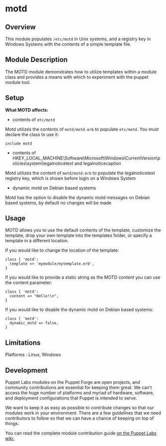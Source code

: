 motd
====

Overview
--------
This module populates `/etc/motd` in Unix systems, and a registry key in Windows Systems with the contents of a simple template file. 

Module Description
-------------------
The MOTD module demonstrates how to utilize templates within a module class and provides a means with which to experiment with the puppet module tool.

Setup
-----

**What MOTD affects:**

* contents of `etc/motd`   

Motd utilizes the contents of `motd/motd.erb` to populate `etc/motd`. You must declare the class to use it:

	include motd

* contents of HKEY_LOCAL_MACHINE\Software\Microsoft\Windows\CurrentVersion\policies\system\legalnoticetext and legalnoticecaption

Motd utilizes the content of `motd/motd.erb` to populate the legalnoticetext registry key, which is shown before login on a Windows System

* dynamic motd on Debian based systems 

Motd has the option to disable the dynamic motd messages on Debian based systems, by default no changes will be made

Usage
------

MOTD allows you to use the default contents of the template, customize the template, drop your own template into the templates folder, or specify a template in a different location. 

If you would like to change the location of the template: 

    class { 'motd':
      template => 'mymodule/mytemplate.erb',
    }

If you would like to provide a static string as the MOTD content you can use the content parameter:

    class { 'motd':
      content => "Hello!\n",
    }

If you would like to disable the dynamic motd on Debian based systems: 
    
    class { 'motd': 
      dynamic_motd => false,
    } 

Limitations
------------

Platforms : Linux, Windows

Development
------------

Puppet Labs modules on the Puppet Forge are open projects, and community contributions are essential for keeping them great. We can’t access the huge number of platforms and myriad of hardware, software, and deployment configurations that Puppet is intended to serve.

We want to keep it as easy as possible to contribute changes so that our modules work in your environment. There are a few guidelines that we need contributors to follow so that we can have a chance of keeping on top of things.

You can read the complete module contribution guide [on the Puppet Labs wiki.](http://projects.puppetlabs.com/projects/module-site/wiki/Module_contributing)
